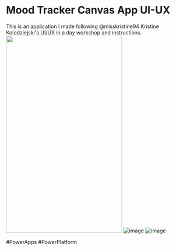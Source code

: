 
# Mood Tracker Canvas App UI-UX 

This is an application I made following @misskristine94 Kristine Kolodziejski's UI/UX in a day workshop and instructions.
<img src="https://user-images.githubusercontent.com/26606535/206398879-4604b823-84b2-4ad0-9730-a8ec01467242.png" width="318" height="540"/>  ![image](https://user-images.githubusercontent.com/26606535/206399777-e3d052cb-e52a-4c77-a027-4c87187212e8.png)
![image](https://user-images.githubusercontent.com/26606535/206399777-e3d052cb-e52a-4c77-a027-4c87187212e8.png)

#PowerApps #PowerPlatform
